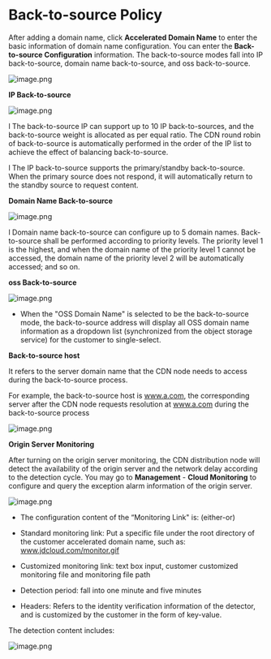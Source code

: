 # Back-to-source Policy

After adding a domain name, click **Accelerated Domain Name** to enter the basic information of domain name configuration. You can enter the **Back-to-source Configuration** information. The back-to-source modes fall into IP back-to-source, domain name back-to-source, and oss back-to-source.

![image.png](https://img1.jcloudcs.com/cms/cf317c03-b662-4a37-a564-cee61f253fa220180118102313.png)                                               

**IP Back-to-source**

![image.png](https://img1.jcloudcs.com/cms/4b305baa-c773-4922-9cd7-b7afc64cd44d20180118102439.png)

l  The back-to-source IP can support up to 10 IP back-to-sources, and the back-to-source weight is allocated as per equal ratio. The CDN round robin of back-to-source is automatically performed in the order of the IP list to achieve the effect of balancing back-to-source.

l  The IP back-to-source supports the primary/standby back-to-source. When the primary source does not respond, it will automatically return to the standby source to request content.

**Domain Name Back-to-source**

![image.png](https://img1.jcloudcs.com/cms/c9c40a4e-2042-47bd-98f6-4cce01c3284f20180118102533.png)

l  Domain name back-to-source can configure up to 5 domain names. Back-to-source shall be performed according to priority levels. The priority level 1 is the highest, and when the domain name of the priority level 1 cannot be accessed, the domain name of the priority level 2 will be automatically accessed; and so on.

**oss Back-to-source**

![image.png](https://img1.jcloudcs.com/cms/25340540-9284-4691-80b9-3135e01d339020180118102645.png)

- When the "OSS Domain Name" is selected to be the back-to-source mode, the back-to-source address will display all OSS domain name information as a dropdown list (synchronized from the object storage service) for the customer to single-select.

**Back-to-source host**

It refers to the server domain name that the CDN node needs to access during the back-to-source process.

For example, the back-to-source host is www.a.com, the corresponding server after the CDN node requests resolution at www.a.com during the back-to-source process

 ![image.png](https://img1.jcloudcs.com/cms/35c3ff38-b7a9-45c3-8509-c323488936f520180118102722.png)

**Origin Server Monitoring**

After turning on the origin server monitoring, the CDN distribution node will detect the availability of the origin server and the network delay according to the detection cycle. You may go to **Management** - **Cloud Monitoring** to configure and query the exception alarm information of the origin server.

![image.png](https://img1.jcloudcs.com/cms/ce478878-87ee-49a0-a29b-f72e6b61606f20180118102744.png)

-  The configuration content of the “Monitoring Link" is: (either-or)

- Standard monitoring link: Put a specific file under the root directory of the customer accelerated domain name, such as: www.jdcloud.com/monitor.gif
- Customized monitoring link: text box input, customer customized monitoring file and monitoring file path

- Detection period: fall into one minute and five minutes
- Headers: Refers to the identity verification information of the detector, and is customized by the customer in the form of key-value.

The detection content includes:

 ![image.png](https://img1.jcloudcs.com/cms/92dced92-dc84-4027-8f4c-351a0063743820180118101549.png)

 